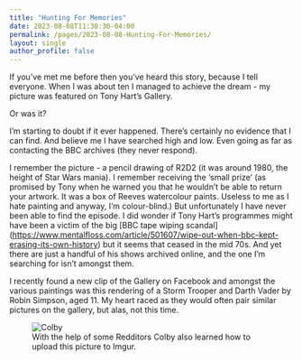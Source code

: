```yaml
---
title: "Hunting For Memories"
date: 2023-08-08T11:30:30-04:00
permalink: /pages/2023-08-08-Hunting-For-Memories/
layout: single
author_profile: false
---
```


If you’ve met me before then you’ve heard this story, because I tell everyone. When I was about ten I managed to achieve the dream - my picture was featured on Tony Hart’s Gallery.

Or was it?

I’m starting to doubt if it ever happened. There’s certainly no evidence that I can find. And believe me I have searched high and low. Even going as far as contacting the BBC archives (they never respond).

I remember the picture - a pencil drawing of R2D2 (it was around 1980, the height of Star Wars mania). I remember receiving the ‘small prize’ (as promised by Tony when he warned you that he wouldn’t be able to return your artwork. It was a box of Reeves watercolour paints. Useless to me as I hate painting and anyway, I’m colour-blind.) But unfortunately I have never been able to find the episode. I did wonder if Tony Hart’s programmes might have been a victim of the big [BBC tape wiping scandal] (https://www.mentalfloss.com/article/501607/wipe-out-when-bbc-kept-erasing-its-own-history) but it seems that ceased in the mid 70s. And yet there are just a handful of his shows archived online, and the one I’m searching for isn’t amongst them.

I recently found a new clip of the Gallery on Facebook and amongst the various paintings was this rendering of a Storm Trooper and Darth Vader by Robin Simpson, aged 11. My heart raced as they would often pair similar pictures on the gallery, but alas, not this time.

<figure>
  <img src="{{ site.baseurl }}/assets/images/Colby.JPG" alt="Colby">
  <figcaption>With the help of some Redditors Colby also learned how to upload this picture to Imgur.</figcaption>
</figure>

